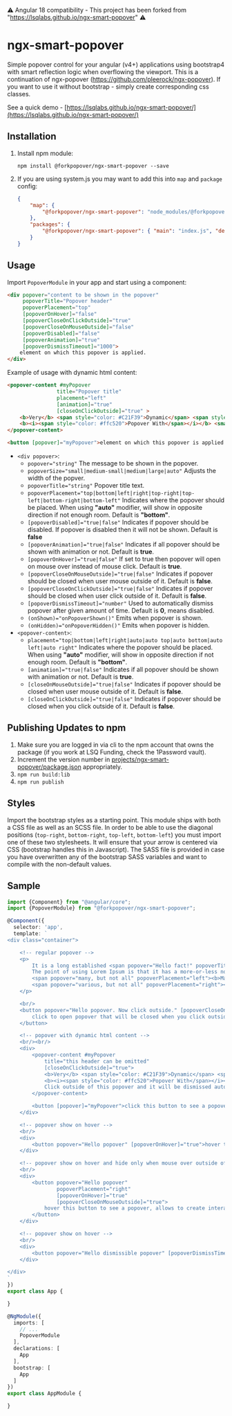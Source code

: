 ⚠️ Angular 18 compatibility - This project has been forked from "https://lsqlabs.github.io/ngx-smart-popover" ⚠️

# ngx-smart-popover
Simple popover control for your angular (v4+) applications using bootstrap4 with smart reflection logic when overflowing the viewport. This is a continuation of ngx-popover (https://github.com/pleerock/ngx-popover). If you want to use it without bootstrap - simply create corresponding css classes.

See a quick demo - [https://lsqlabs.github.io/ngx-smart-popover/](https://lsqlabs.github.io/ngx-smart-popover/)

## Installation

1. Install npm module:
    
    `npm install @forkpopover/ngx-smart-popover --save`

2. If you are using system.js you may want to add this into `map` and `package` config:
    
    ```json
    {
        "map": {
            "@forkpopover/ngx-smart-popover": "node_modules/@forkpopover/ngx-smart-popover"
        },
        "packages": {
            "@forkpopover/ngx-smart-popover": { "main": "index.js", "defaultExtension": "js" }
        }
    }
    ```

## Usage

Import `PopoverModule` in your app and start using a component:

```html
<div popover="content to be shown in the popover"
     popoverTitle="Popover header"
     popoverPlacement="top"
     [popoverOnHover]="false"
     [popoverCloseOnClickOutside]="true"
     [popoverCloseOnMouseOutside]="false"
     [popoverDisabled]="false"
     [popoverAnimation]="true"
     [popoverDismissTimeout]="1000">
    element on which this popover is applied.
</div>
```

Example of usage with dynamic html content:

```html
<popover-content #myPopover 
                title="Popover title" 
                placement="left"
                [animation]="true" 
                [closeOnClickOutside]="true" >
    <b>Very</b> <span style="color: #C21F39">Dynamic</span> <span style="color: #00b3ee">Reusable</span>
    <b><i><span style="color: #ffc520">Popover With</span></i></b> <small>Html support</small>.
</popover-content>

<button [popover]="myPopover">element on which this popover is applied.</button>
```

* `<div popover>`:
    * `popover="string"` The message to be shown in the popover.
    * `popoverSize="small|medium-small|medium|large|auto"` Adjusts the width of the popver.
    * `popoverTitle="string"` Popover title text.
    * `popoverPlacement="top|bottom|left|right|top-right|top-left|bottom-right|bottom-left"` Indicates where the popover should be placed. When using **"auto"** modifier, will show in opposite direction if not enough room. Default is **"bottom"**.
    * `[popoverDisabled]="true|false"` Indicates if popover should be disabled. If popover is disabled then it will not be shown. Default is **false**
    * `[popoverAnimation]="true|false"` Indicates if all popover should be shown with animation or not. Default is **true**.
    * `[popoverOnHover]="true|false"` If set to true then popover will open on mouse over instead of mouse click. Default is **true**.
    * `[popoverCloseOnMouseOutside]="true|false"` Indicates if popover should be closed when user mouse outside of it. Default is **false**.
    * `[popoverCloseOnClickOutside]="true|false"` Indicates if popover should be closed when user click outside of it. Default is **false**.
    * `[popoverDismissTimeout]="number"` Used to automatically dismiss popover after given amount of time. Default is **0**, means disabled.
    * `(onShown)="onPopoverShown()"` Emits when popover is shown.
    * `(onHidden)="onPopoverHidden()"` Emits when popover is hidden.
* `<popover-content>`:
    * `placement="top|bottom|left|right|auto|auto top|auto bottom|auto left|auto right"` Indicates where the popover should be placed. When using **"auto"** modifier, will show in opposite direction if not enough room. Default is **"bottom"**.
    * `[animation]="true|false"` Indicates if all popover should be shown with animation or not. Default is **true**.
    * `[closeOnMouseOutside]="true|false"` Indicates if popover should be closed when user mouse outside of it. Default is **false**.
    * `[closeOnClickOutside]="true|false"` Indicates if popover should be closed when you click outside of it. Default is **false**.

## Publishing Updates to npm
1. Make sure you are logged in via cli to the npm account that owns the package (if you work at LSQ Funding, check the 1Password vault).
2. Increment the version number in [projects/ngx-smart-popover/package.json](https://github.com/lsqlabs/ngx-smart-popover/blob/master/projects/ngx-smart-popover/package.json) appropriately.
2. `npm run build:lib`
3. `npm run publish`
## Styles
Import the bootstrap styles as a starting point. This module ships with both a CSS file as well as an SCSS file. In order to be able to use the diagonal positions (`top-right`, `bottom-right`, `top-left`, `bottom-left`) you must import one of these two stylesheets. It will ensure that your arrow is centered via CSS (bootstrap handles this in Javascript). The SASS file is provided in case you have overwritten any of the bootstrap SASS variables and want to compile with the non-default values.

## Sample

```typescript
import {Component} from "@angular/core";
import {PopoverModule} from "@forkpopover/ngx-smart-popover";

@Component({
  selector: 'app',
  template: `
<div class="container">

    <!-- regular popover -->
    <p>
        It is a long established <span popover="Hello fact!" popoverTitle="Fact #1"><b>click this fact</b></span> that a reader will be distracted by the readable content of a page when looking at its layout.
        The point of using Lorem Ipsum is that it has a more-or-less normal distribution of letters, as opposed to using 'Content here, content here', making it look like readable English.
        <span popover="many, but not all" popoverPlacement="left"><b>Many desktop</b></span> publishing packages and web page editors now use Lorem Ipsum as their default model text, and a search for 'lorem ipsum' will uncover many web sites still in their infancy.
        <span popover="various, but not all" popoverPlacement="right"><b>Various versions</b></span> have evolved over the years, sometimes by accident, <span popover="another hint" popoverPlacement="top"><b>sometimes on purpose</b></span> (injected humour and the like)
    </p>

    <br/>
    <button popover="Hello popover. Now click outside." [popoverCloseOnClickOutside]="true">
        click to open popover that will be closed when you click outside of it.
    </button>

    <!-- popover with dynamic html content -->
    <br/><br/>
    <div>
        <popover-content #myPopover
            title="this header can be omitted"
            [closeOnClickOutside]="true">
            <b>Very</b> <span style="color: #C21F39">Dynamic</span> <span style="color: #00b3ee">Reusable</span>
            <b><i><span style="color: #ffc520">Popover With</span></i></b> <small>Html support</small>.
            Click outside of this popover and it will be dismissed automatically.
        </popover-content>

        <button [popover]="myPopover">click this button to see a popover</button>
    </div>

    <!-- popover show on hover -->
    <br/>
    <div>
        <button popover="Hello popover" [popoverOnHover]="true">hover this button to see a popover</button>
    </div>

    <!-- popover show on hover and hide only when mouse over outside of the popover -->
    <br/>
    <div>
        <button popover="Hello popover"
                popoverPlacement="right"
                [popoverOnHover]="true"
                [popoverCloseOnMouseOutside]="true">
            hover this button to see a popover, allows to create interactive popovers
        </button>
    </div>

    <!-- popover show on hover -->
    <br/>
    <div>
        <button popover="Hello dismissible popover" [popoverDismissTimeout]="2000">click to see this popover. This popover will be dismissed in two seconds</button>
    </div>

</div>
`
})
export class App {

}

@NgModule({
  imports: [
    // ...
    PopoverModule
  ],
  declarations: [
    App
  ],
  bootstrap: [
    App
  ]
})
export class AppModule {

}
```
